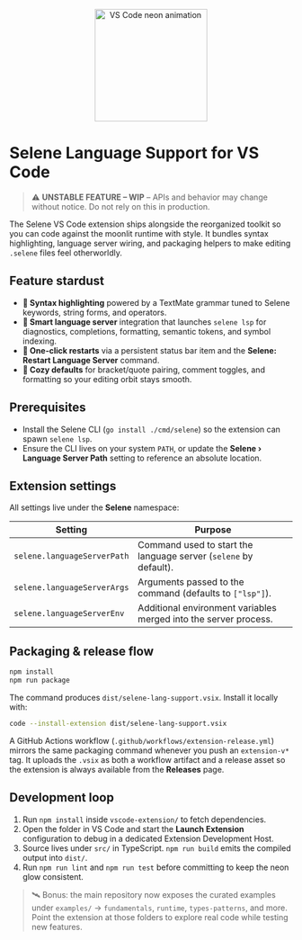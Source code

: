 <p align="center">
  <img src="https://media.giphy.com/media/v1.Y2lkPTc5MGI3NjExbXA5cXA2ZXB3NmR6NjY0cHh6NnFrYWFoMnRxM2VpdTNmMGk2ZGszbiZlcD12MV9naWZzX3NlYXJjaCZjdD1n/1BdIP9eT0C8kc/giphy.gif" width="200" alt="VS Code neon animation" />
</p>

# Selene Language Support for VS Code

> ⚠️ **UNSTABLE FEATURE – WIP** – APIs and behavior may change without notice. Do not rely on this in production.

The Selene VS Code extension ships alongside the reorganized toolkit so you can code against the moonlit runtime with style. It bundles syntax highlighting, language server wiring, and packaging helpers to make editing `.selene` files feel otherworldly.

## Feature stardust

- **🎨 Syntax highlighting** powered by a TextMate grammar tuned to Selene keywords, string forms, and operators.
- **🧠 Smart language server** integration that launches `selene lsp` for diagnostics, completions, formatting, semantic tokens, and symbol indexing.
- **🔁 One-click restarts** via a persistent status bar item and the **Selene: Restart Language Server** command.
- **🌌 Cozy defaults** for bracket/quote pairing, comment toggles, and formatting so your editing orbit stays smooth.

## Prerequisites

- Install the Selene CLI (`go install ./cmd/selene`) so the extension can spawn `selene lsp`.
- Ensure the CLI lives on your system `PATH`, or update the **Selene › Language Server Path** setting to reference an absolute location.

## Extension settings

All settings live under the **Selene** namespace:

| Setting | Purpose |
| --- | --- |
| `selene.languageServerPath` | Command used to start the language server (`selene` by default). |
| `selene.languageServerArgs` | Arguments passed to the command (defaults to `["lsp"]`). |
| `selene.languageServerEnv` | Additional environment variables merged into the server process. |

## Packaging & release flow

```bash
npm install
npm run package
```

The command produces `dist/selene-lang-support.vsix`. Install it locally with:

```bash
code --install-extension dist/selene-lang-support.vsix
```

A GitHub Actions workflow (`.github/workflows/extension-release.yml`) mirrors the same packaging command whenever you push an `extension-v*` tag. It uploads the `.vsix` as both a workflow artifact and a release asset so the extension is always available from the **Releases** page.

## Development loop

1. Run `npm install` inside `vscode-extension/` to fetch dependencies.
2. Open the folder in VS Code and start the **Launch Extension** configuration to debug in a dedicated Extension Development Host.
3. Source lives under `src/` in TypeScript. `npm run build` emits the compiled output into `dist/`.
4. Run `npm run lint` and `npm run test` before committing to keep the neon glow consistent.

> 🛰️ Bonus: the main repository now exposes the curated examples under `examples/` → `fundamentals`, `runtime`, `types-patterns`, and more. Point the extension at those folders to explore real code while testing new features.
